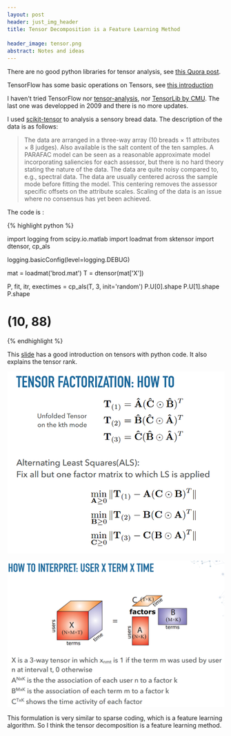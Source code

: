 ```yaml
---
layout: post
header: just_img_header
title: Tensor Decomposition is a Feature Learning Method

header_image: tensor.png
abstract: Notes and ideas
---
```


There are no good python libraries for tensor analysis, see [this Quora post](https://www.quora.com/What-are-the-good-open-source-libraries-in-Python-or-R-for-Tensor-methods-Does-your-team-maintain-any).

TensorFlow has some basic operations on Tensors, see [this introduction](https://www.tensorflow.org/versions/r0.11/resources/dims_types.html)

I haven't tried TensorFlow nor [tensor-analysis](https://pypi.python.org/pypi/tensor-analysis), nor [TensorLib by CMU](https://code.google.com/archive/p/pytensor/downloads). The last one was developped in 2009 and there is no more updates. 

I used [scikit-tensor](https://github.com/mnick/scikit-tensor) to analysis a sensory bread data. The description of the data is as follows:

> The data are arranged in a three-way array (10 breads × 11 attributes × 8 judges). Also available is the salt content of the ten samples. A PARAFAC model can be seen as a reasonable approximate model incorporating saliencies for each assessor, but there is no hard theory stating the nature of the data. The data are quite noisy compared to, e.g., spectral data. The data are usually centered across the sample mode before fitting the model. This centering removes the assessor specific offsets on the attribute scales. Scaling of the data is an issue where no consensus has yet been achieved.

The code is :

{% highlight python %}

import logging
from scipy.io.matlab import loadmat
from sktensor import dtensor, cp_als

logging.basicConfig(level=logging.DEBUG)

mat = loadmat('brod.mat')
T = dtensor(mat['X'])

P, fit, itr, exectimes = cp_als(T, 3, init='random')
P.U[0].shape
P.U[1].shape
P.shape
# (10, 88)

{% endhighlight %}


This [slide](http://www.slideshare.net/panisson/exploring-temporal-graph-data-with-python-a-study-on-tensor-decomposition-of-wearable-sensor-data) has a good introduction on tensors with python code. It also explains the tensor rank. 

![tensor1](/image/tensor_decomposition1.png)

![tensor2](/image/tensor_decomposition3.png)

This formulation is very similar to sparse coding, which is a feature learning algorithm. So I think the tensor decomposition is a feature learning method.

